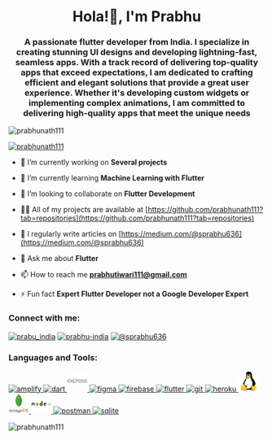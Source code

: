 <h1 align="center">Hola!👋, I'm Prabhu</h1>
<h3 align="center">A passionate flutter developer from India. I specialize in creating stunning UI designs and developing lightning-fast, seamless apps. With a track record of delivering top-quality apps that exceed expectations, I am dedicated to crafting efficient and elegant solutions that provide a great user experience. Whether it's developing custom widgets or implementing complex animations, I am committed to delivering high-quality apps that meet the unique needs</h3>

<p align="left"> <img src="https://komarev.com/ghpvc/?username=prabhunath111&label=Profile%20views&color=0e75b6&style=flat" alt="prabhunath111" /> </p>

<p align="left"> <a href="https://github.com/ryo-ma/github-profile-trophy"><img src="https://github-profile-trophy.vercel.app/?username=prabhunath111" alt="prabhunath111" /></a> </p>

- 🔭 I’m currently working on **Several projects**

- 🌱 I’m currently learning **Machine Learning with Flutter**

- 👯 I’m looking to collaborate on **Flutter Development**

- 👨‍💻 All of my projects are available at [https://github.com/prabhunath111?tab=repositories](https://github.com/prabhunath111?tab=repositories)

- 📝 I regularly write articles on [https://medium.com/@sprabhu636](https://medium.com/@sprabhu636)

- 💬 Ask me about **Flutter**

- 📫 How to reach me **prabhutiwari111@gmail.com**

- ⚡ Fun fact **Expert Flutter Developer not a Google Developer Expert**

<h3 align="left">Connect with me:</h3>
<p align="left">
<a href="https://twitter.com/prabu_india" target="blank"><img align="center" src="https://raw.githubusercontent.com/rahuldkjain/github-profile-readme-generator/master/src/images/icons/Social/twitter.svg" alt="prabu_india" height="30" width="40" /></a>
<a href="https://linkedin.com/in/prabhu-india" target="blank"><img align="center" src="https://raw.githubusercontent.com/rahuldkjain/github-profile-readme-generator/master/src/images/icons/Social/linked-in-alt.svg" alt="prabhu-india" height="30" width="40" /></a>
<a href="https://medium.com/@sprabhu636" target="blank"><img align="center" src="https://raw.githubusercontent.com/rahuldkjain/github-profile-readme-generator/master/src/images/icons/Social/medium.svg" alt="@sprabhu636" height="30" width="40" /></a>
</p>

<h3 align="left">Languages and Tools:</h3>
<p align="left"> <a href="https://aws.amazon.com/amplify/" target="_blank" rel="noreferrer"> <img src="https://docs.amplify.aws/assets/logo-dark.svg" alt="amplify" width="40" height="40"/> </a> <a href="https://dart.dev" target="_blank" rel="noreferrer"> <img src="https://www.vectorlogo.zone/logos/dartlang/dartlang-icon.svg" alt="dart" width="40" height="40"/> </a> <a href="https://expressjs.com" target="_blank" rel="noreferrer"> <img src="https://raw.githubusercontent.com/devicons/devicon/master/icons/express/express-original-wordmark.svg" alt="express" width="40" height="40"/> </a> <a href="https://www.figma.com/" target="_blank" rel="noreferrer"> <img src="https://www.vectorlogo.zone/logos/figma/figma-icon.svg" alt="figma" width="40" height="40"/> </a> <a href="https://firebase.google.com/" target="_blank" rel="noreferrer"> <img src="https://www.vectorlogo.zone/logos/firebase/firebase-icon.svg" alt="firebase" width="40" height="40"/> </a> <a href="https://flutter.dev" target="_blank" rel="noreferrer"> <img src="https://www.vectorlogo.zone/logos/flutterio/flutterio-icon.svg" alt="flutter" width="40" height="40"/> </a> <a href="https://git-scm.com/" target="_blank" rel="noreferrer"> <img src="https://www.vectorlogo.zone/logos/git-scm/git-scm-icon.svg" alt="git" width="40" height="40"/> </a> <a href="https://heroku.com" target="_blank" rel="noreferrer"> <img src="https://www.vectorlogo.zone/logos/heroku/heroku-icon.svg" alt="heroku" width="40" height="40"/> </a> <a href="https://www.linux.org/" target="_blank" rel="noreferrer"> <img src="https://raw.githubusercontent.com/devicons/devicon/master/icons/linux/linux-original.svg" alt="linux" width="40" height="40"/> </a> <a href="https://www.mongodb.com/" target="_blank" rel="noreferrer"> <img src="https://raw.githubusercontent.com/devicons/devicon/master/icons/mongodb/mongodb-original-wordmark.svg" alt="mongodb" width="40" height="40"/> </a> <a href="https://nodejs.org" target="_blank" rel="noreferrer"> <img src="https://raw.githubusercontent.com/devicons/devicon/master/icons/nodejs/nodejs-original-wordmark.svg" alt="nodejs" width="40" height="40"/> </a> <a href="https://postman.com" target="_blank" rel="noreferrer"> <img src="https://www.vectorlogo.zone/logos/getpostman/getpostman-icon.svg" alt="postman" width="40" height="40"/> </a> <a href="https://www.sqlite.org/" target="_blank" rel="noreferrer"> <img src="https://www.vectorlogo.zone/logos/sqlite/sqlite-icon.svg" alt="sqlite" width="40" height="40"/> </a> </p>

<p><img align="center" src="https://github-readme-stats.vercel.app/api/top-langs?username=prabhunath111&show_icons=true&locale=en&layout=compact" alt="prabhunath111" /></p>

